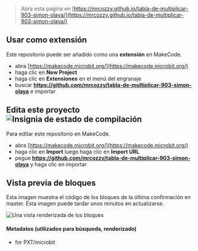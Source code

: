 
> Abra esta pagina en [https://mrcozzy.github.io/tabla-de-multiplicar-903-simon-olaya/](https://mrcozzy.github.io/tabla-de-multiplicar-903-simon-olaya/)

## Usar como extensión

Este repositorio puede ser añadido como una **extensión** en MakeCode.

* abra [https://makecode.microbit.org/](https://makecode.microbit.org/)
* haga clic en **New Project**
* haga clic en **Extensiones** en el menú del engranaje
* buscar **https://github.com/mrcozzy/tabla-de-multiplicar-903-simon-olaya** e importar

## Edita este proyecto ![Insignia de estado de compilación](https://github.com/mrcozzy/tabla-de-multiplicar-903-simon-olaya/workflows/MakeCode/badge.svg)

Para editar este repositorio en MakeCode.

* abra [https://makecode.microbit.org/](https://makecode.microbit.org/)
* haga clic en **Import** luego haga clic en **Import URL**
* pegue **https://github.com/mrcozzy/tabla-de-multiplicar-903-simon-olaya** y haga clic en importar

## Vista previa de bloques

Esta imagen muestra el código de los bloques de la última confirmación en master.
Esta imagen puede tardar unos minutos en actualizarse.

![Una vista renderizada de los bloques](https://github.com/mrcozzy/tabla-de-multiplicar-903-simon-olaya/raw/master/.github/makecode/blocks.png)

#### Metadatos (utilizados para búsqueda, renderizado)

* for PXT/microbit
<script src="https://makecode.com/gh-pages-embed.js"></script><script>makeCodeRender("{{ site.makecode.home_url }}", "{{ site.github.owner_name }}/{{ site.github.repository_name }}");</script>

